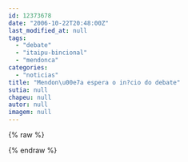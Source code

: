 ```yaml
---
id: 12373678
date: "2006-10-22T20:48:00Z"
last_modified_at: null
tags:
  - "debate"
  - "itaipu-bincional"
  - "mendonca"
categories:
  - "noticias"
title: "Mendon\u00e7a espera o in?cio do debate"
sutia: null
chapeu: null
autor: null
imagem: null
---
```

{% raw %}
<p> </p>
{% endraw %}